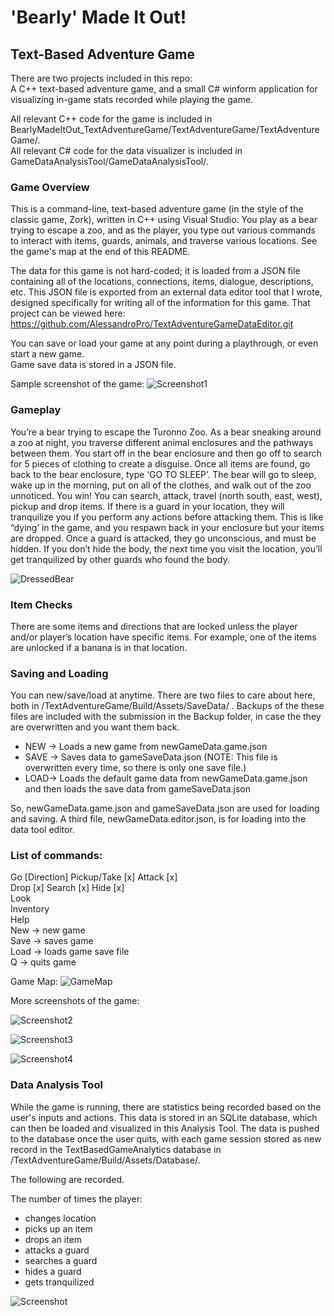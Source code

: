 # 'Bearly' Made It Out!
## Text-Based Adventure Game

There are two projects included in this repo: <br>
A C++ text-based adventure game, and a small C# winform application for visualizing in-game stats recorded while playing the game.

All relevant C++ code for the game is included in BearlyMadeItOut_TextAdventureGame/TextAdventureGame/TextAdventureGame/. <br>
All relevant C# code for the data visualizer is included in GameDataAnalysisTool/GameDataAnalysisTool/.

### Game Overview 
This is a command-line, text-based adventure game (in the style of the classic game, Zork), written in C++ using Visual Studio. You play as a bear trying to escape a zoo, and as the player, you type out various commands to interact with items, guards, animals, and traverse various locations. See the game's map at the end of this README.

The data for this game is not hard-coded; it is loaded from a JSON file containing all of the locations, connections, items, dialogue, descriptions, etc. This JSON file is exported from an external data editor tool that I wrote, designed specifically for writing all of the information for this game.
That project can be viewed here: <br>
https://github.com/AlessandroPro/TextAdventureGameDataEditor.git

You can save or load your game at any point during a playthrough, or even start a new game. <br>
Game save data is stored in a JSON file.

Sample screenshot of the game:
![Screenshot1](https://user-images.githubusercontent.com/15040875/72189952-3bedb300-33cc-11ea-88a3-cbf404371805.PNG)


### Gameplay
You’re a bear trying to escape the Turonno Zoo.
As a bear sneaking around a zoo at night, you traverse different animal enclosures and the pathways between them. You start off in the bear enclosure and then go off to search for 5 pieces of clothing to create a disguise.
Once all items are found, go back to the bear enclosure, type ‘GO TO SLEEP’. The bear will go to sleep, wake up in the morning, put on all of the clothes, and walk out of the zoo unnoticed. You win!
You can search, attack, travel (north south, east, west), pickup and drop items. If there is a guard in your location, they will tranquilize you if you perform any actions before attacking them. This is like “dying’ in the game, and you respawn back in your enclosure but your items are dropped. Once a guard is attacked, they go unconscious, and must be hidden. If you don’t hide the body, the next time you visit the location, you’ll get tranquilized by other guards who found the body.

![DressedBear](https://user-images.githubusercontent.com/15040875/72189950-3bedb300-33cc-11ea-8e48-965d89a64990.PNG)

### Item Checks
There are some items and directions that are locked unless the player and/or player’s location have specific items. For example, one of the items are unlocked if a banana is in that location.

### Saving and Loading
You can new/save/load at anytime.
There are two files to care about here, both in /TextAdventureGame/Build/Assets/SaveData/ .
Backups of the these files are included with the submission in the Backup folder, in case the they are overwritten and you want them back.
* NEW -> Loads a new game from newGameData.game.json
* SAVE -> Saves data to gameSaveData.json (NOTE: This file is overwritten every time, so there is only one save file.)
* LOAD-> Loads the default game data from newGameData.game.json and then loads the save data from gameSaveData.json

So, newGameData.game.json and gameSaveData.json are used for loading and saving. A third file, newGameData.editor.json, is for loading into the data tool editor.


### List of commands:
Go [Direction] Pickup/Take [x] Attack [x] <br>
Drop [x] Search [x] Hide [x]<br>
Look <br>
Inventory <br>
Help <br>
New -> new game <br>
Save -> saves game <br>
Load -> loads game save file <br>
Q -> quits game <br>

Game Map:
![GameMap](https://user-images.githubusercontent.com/15040875/72189951-3bedb300-33cc-11ea-8399-5bbfc13491ae.PNG)

More screenshots of the game:

![Screenshot2](https://user-images.githubusercontent.com/15040875/72189953-3bedb300-33cc-11ea-96d5-09272b642214.PNG)

![Screenshot3](https://user-images.githubusercontent.com/15040875/72189954-3c864980-33cc-11ea-8d74-5fef9f93628a.PNG)

![Screenshot4](https://user-images.githubusercontent.com/15040875/72189955-3c864980-33cc-11ea-8c97-3aae078d3e8c.PNG)

### Data Analysis Tool

While the game is running, there are statistics being recorded based on the user's inputs and actions. This data is stored in an SQLite database, which can then be loaded and visualized in this Analysis Tool. The data is pushed to the database once the user quits, with each game session stored as new record in the TextBasedGameAnalytics database in /TextAdventureGame/Build/Assets/Database/.

The following are recorded.

The number of times the player: <br>
* changes location
* picks up an item
* drops an item
* attacks a guard
* searches a guard
* hides a guard
* gets tranquilized

![Screenshot](https://user-images.githubusercontent.com/15040875/72189967-4445ee00-33cc-11ea-8b7e-dbf974d87e5c.PNG)
